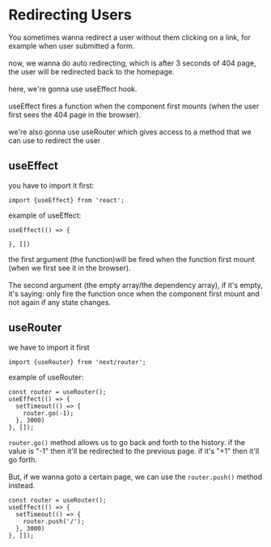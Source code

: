 # Redirecting Users

You sometimes wanna redirect a user without them clicking on a link, for example when user submitted a form.
<br><br>
now, we wanna do auto redirecting, which is after 3 seconds of 404 page, the user will be redirected back to the homepage.
<br><br>
here, we're gonna use useEffect hook.
<br><br>
useEffect fires a function when the component first mounts (when the user first sees the 404 page in the browser).
<br><br>
we're also gonna use useRouter
which gives access to a method that we can use to redirect the user

## useEffect

you have to import it first:

```
import {useEffect} from 'react';
```

example of useEffect:

```
useEffect(() => {

}, [])
```

the first argument (the function)will be fired when the function first mount (when we first see it in the browser).
<br><br>
The second argument (the empty array/the dependency array), if it's empty, it's saying: only fire the function once when the component first mount and not again if any state changes.

## useRouter

we have to import it first

```
import {useRouter} from 'next/router';
```

example of useRouter:

```
const router = useRouter();
useEffect(() => {
  setTimeout(() => {
    router.go(-1);
  }, 3000)
}, []);
```

<code>router.go()</code> method allows us to go back and forth to the history. if the value is "-1" then it'll be redirected to the previous page. if it's "+1" then it'll go forth.
<br><br>
But, if we wanna goto a certain page, we can use the <code>router.push()</code> method instead.

```
const router = useRouter();
useEffect(() => {
  setTimeout(() => {
    router.push('/');
  }, 3000)
}, []);
```
